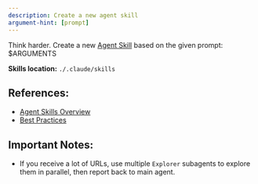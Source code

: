 ```yaml
---
description: Create a new agent skill
argument-hint: [prompt]
---
```


Think harder.
Create a new [Agent Skill](https://docs.claude.com/en/docs/claude-code/skills.md) based on the given prompt:
<prompt>$ARGUMENTS</prompt>

**Skills location:** `./.claude/skills`

## References:
- [Agent Skills Overview](https://docs.claude.com/en/docs/agents-and-tools/agent-skills/overview.md)
- [Best Practices](https://docs.claude.com/en/docs/agents-and-tools/agent-skills/best-practices.md)

## Important Notes:
- If you receive a lot of URLs, use multiple `Explorer` subagents to explore them in parallel, then report back to main agent.